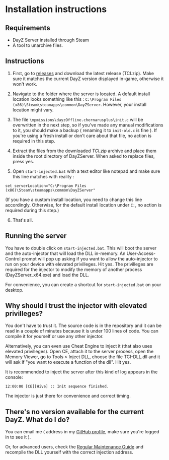 # Installation instructions

## Requirements
+ DayZ Server installed through Steam
+ A tool to unarchive files.

## Instructions

1) First, go to [releases](https://github.com/antonioganea/tci/releases) and download the latest release (TCI.zip). Make sure it matches the current DayZ version displayed in-game, otherwise it won't work.

2) Navigate to the folder where the server is located. A default install location looks something like this : `C:\Program Files (x86)\Steam\steamapps\common\DayZServer`. However, your install location might vary.

3) The file `\mpmissions\dayzOffline.chernarusplus\init.c` will be overwritten in the next step, so if you've made any manual modifications to it, you should make a backup ( renaming it to `init-old.c` is fine ). If you're using a fresh install or don't care about that file, no action is required in this step.

4) Extract the files from the downloaded *TCI.zip* archive and place them inside the root directory of DayZServer. When asked to replace files, press yes.

5) Open `start-injected.bat` with a text editor like notepad and make sure this line matches with reality :
```
set serverLocation="C:\Program Files (x86)\Steam\steamapps\common\DayZServer"
```
(If you have a custom install location, you need to change this line accordingly. Otherwise, for the default install location under `C:`, no action is required during this step.)

6) That's all.

## Running the server

You have to double click on `start-injected.bat`. This will boot the server and the auto-injector that will load the DLL in-memory. An User-Access-Control prompt will pop up asking if you want to allow the auto-injector to run on your device with elevated privilleges. Hit yes. The privilleges are required for the injector to modify the memory of another process (DayZServer_x64.exe) and load the DLL.

For convenience, you can create a shortcut for `start-injected.bat` on your desktop.

## Why should I trust the injector with elevated privilleges?
You don't have to trust it. The source code is in the repository and it can be read in a couple of minutes because it is under 100 lines of code. You can compile it for yourself or use any other injector.

Alternatively, you can even use Cheat Engine to inject it (that also uses elevated privilleges). Open CE, attach it to the server process, open the Memory Viewer, go to Tools > Inject DLL, choose the file TCI-DLL.dll and it will ask if "you want to execute a function of the dll". Hit yes.

It is recommended to inject the server after this kind of log appears in the console:

`12:00:00 [CE][Hive] :: Init sequence finished.`

The injector is just there for convenience and correct timing.

## There's no version available for the current DayZ. What do I do?
You can email me ( address in my [GitHub profile](https://github.com/antonioganea/), make sure you're logged in to see it ).

Or, for advanced users, check the [Regular Maintenance Guide](maintenance.md) and recompile the DLL yourself with the correct injection address.